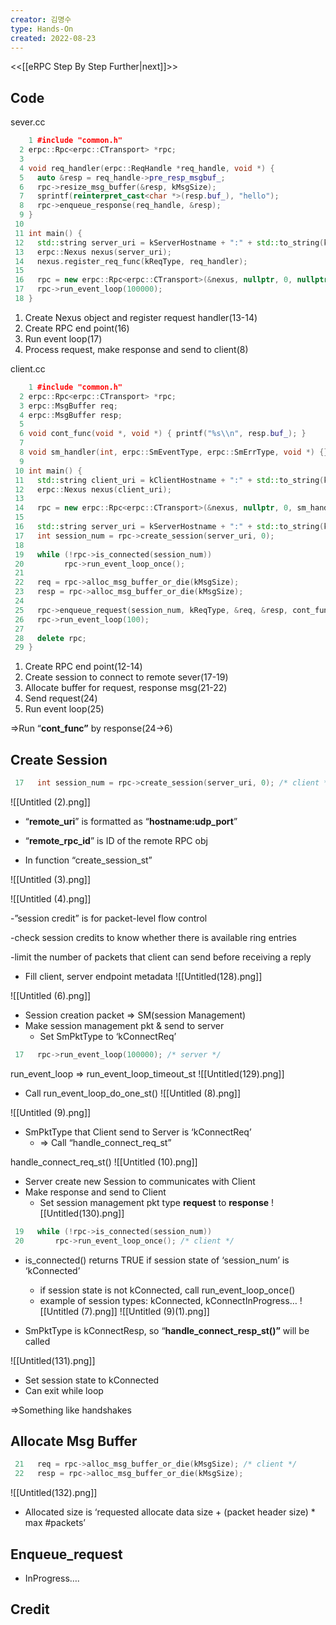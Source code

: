 ```yaml
---
creator: 김명수
type: Hands-On
created: 2022-08-23
---
```

<<[[eRPC Step By Step Further|next]]>>
## Code

sever.cc

```cpp
	1 #include "common.h"
  2 erpc::Rpc<erpc::CTransport> *rpc;
  3 
  4 void req_handler(erpc::ReqHandle *req_handle, void *) {
  5   auto &resp = req_handle->pre_resp_msgbuf_;
  6   rpc->resize_msg_buffer(&resp, kMsgSize);
  7   sprintf(reinterpret_cast<char *>(resp.buf_), "hello");
  8   rpc->enqueue_response(req_handle, &resp);
  9 }
 10 
 11 int main() {
 12   std::string server_uri = kServerHostname + ":" + std::to_string(kUDPPort);
 13   erpc::Nexus nexus(server_uri);
 14   nexus.register_req_func(kReqType, req_handler);
 15 
 16   rpc = new erpc::Rpc<erpc::CTransport>(&nexus, nullptr, 0, nullptr);
 17   rpc->run_event_loop(100000);
 18 }

```

1. Create Nexus object and register request handler(13-14)
2. Create RPC end point(16)
3. Run event loop(17)
4. Process request, make response and send to client(8)

client.cc

```cpp
	1 #include "common.h"
  2 erpc::Rpc<erpc::CTransport> *rpc;
  3 erpc::MsgBuffer req;
  4 erpc::MsgBuffer resp;
  5 
  6 void cont_func(void *, void *) { printf("%s\\n", resp.buf_); }
  7 
  8 void sm_handler(int, erpc::SmEventType, erpc::SmErrType, void *) {}
  9 
 10 int main() {
 11   std::string client_uri = kClientHostname + ":" + std::to_string(kUDPPort);
 12   erpc::Nexus nexus(client_uri);
 13 
 14   rpc = new erpc::Rpc<erpc::CTransport>(&nexus, nullptr, 0, sm_handler);
 15 
 16   std::string server_uri = kServerHostname + ":" + std::to_string(kUDPPort);
 17   int session_num = rpc->create_session(server_uri, 0);
 18 
 19   while (!rpc->is_connected(session_num)) 
 20		    rpc->run_event_loop_once();
 21 
 22   req = rpc->alloc_msg_buffer_or_die(kMsgSize);
 23   resp = rpc->alloc_msg_buffer_or_die(kMsgSize);
 24 
 25   rpc->enqueue_request(session_num, kReqType, &req, &resp, cont_func, nullptr);
 26   rpc->run_event_loop(100);
 27 
 28   delete rpc;
 29 }
```

1. Create RPC end point(12-14)
2. Create session to connect to remote sever(17-19)
3. Allocate buffer for request, response msg(21-22)
4. Send request(24)
5. Run event loop(25)

⇒Run “**cont_func”** by response(24→6)

## Create Session

```cpp
 17   int session_num = rpc->create_session(server_uri, 0); /* client */
```
![[Untitled (2).png]]


- “**remote_uri**” is formatted as “**hostname:udp_port**”
    
- “**remote_rpc_id**” is ID of the remote RPC obj
    
- In function “create_session_st”
    
![[Untitled (3).png]]

![[Untitled (4).png]]


-”session credit” is for packet-level flow control

-check session credits to know whether there is available ring entries

-limit the number of packets that client can send before receiving a reply

- Fill client, server endpoint metadata
![[Untitled(128).png]]

![[Untitled (6).png]]


- Session creation packet ⇒ SM(session Management)
- Make session management pkt & send to server
    - Set SmPktType to ‘kConnectReq’

```cpp
 17   rpc->run_event_loop(100000); /* server */
```

run_event_loop ⇒ run_event_loop_timeout_st
![[Untitled(129).png]]


- Call run_event_loop_do_one_st()
![[Untitled (8).png]]

![[Untitled (9).png]]


- SmPktType that Client send to Server is ‘kConnectReq’
    - ⇒ Call “handle_connect_req_st”

handle_connect_req_st()
![[Untitled (10).png]]


- Server create new Session to communicates with Client
- Make response and send to Client
    - Set session management pkt type **request** to **response**
![[Untitled(130).png]]


```cpp
 19   while (!rpc->is_connected(session_num)) 
 20       rpc->run_event_loop_once(); /* client */
```

- is_connected() returns TRUE if session state of ‘session_num’ is ‘kConnected’
    
    - if session state is not kConnected, call run_event_loop_once()
    - example of session types: kConnected, kConnectInProgress…
    ![[Untitled (7).png]]
    ![[Untitled (9)(1).png]]
    
    
- SmPktType is kConnectResp, so “**handle_connect_resp_st()”** will be called
    
![[Untitled(131).png]]


- Set session state to kConnected
- Can exit while loop

⇒Something like handshakes

## Allocate Msg Buffer

```cpp
 21   req = rpc->alloc_msg_buffer_or_die(kMsgSize); /* client */
 22   resp = rpc->alloc_msg_buffer_or_die(kMsgSize);
```
![[Untitled(132).png]]


- Allocated size is ‘requested allocate data size + (packet header size) * max #packets’

## Enqueue_request

- InProgress….

## Credit